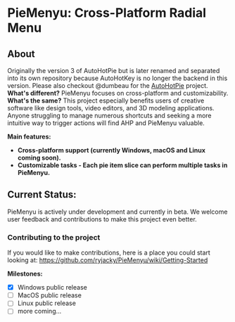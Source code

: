 # PieMenyu: Cross-Platform Radial Menu

## About
Originally the version 3 of AutoHotPie but is later renamed and separated into its own repository because AutoHotKey is no longer the backend in this version. Please also checkout @dumbeau for the [AutoHotPie](https://github.com/dumbeau/AutoHotPie) project.
**What's different?**
PieMenyu focuses on cross-platform and customizability. 
**What's the same?**
This project especially benefits users of creative software like design tools, video editors, and 3D modeling applications. Anyone struggling to manage numerous shortcuts and seeking a more intuitive way to trigger actions will find AHP and PieMenyu valuable.

**Main features:**
* **Cross-platform support (currently Windows, macOS and Linux coming soon).**
* **Customizable tasks - Each pie item slice can perform multiple tasks in PieMenyu.**

## Current Status:
PieMenyu is actively under development and currently in beta. We welcome user feedback and contributions to make this project even better.

### Contributing to the project
If you would like to make contributions, here is a place you could start looking at: https://github.com/ryjacky/PieMenyu/wiki/Getting-Started

**Milestones:**
- [x] Windows public release
- [ ] MacOS public release
- [ ] Linux public release
- [ ] more coming...
